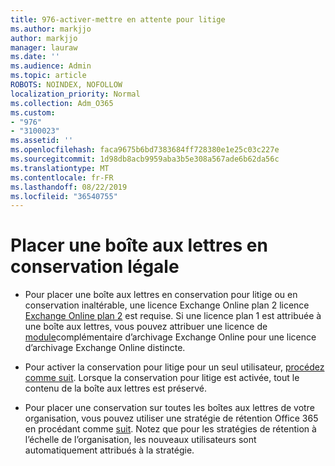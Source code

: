 ```yaml
---
title: 976-activer-mettre en attente pour litige
ms.author: markjjo
author: markjjo
manager: lauraw
ms.date: ''
ms.audience: Admin
ms.topic: article
ROBOTS: NOINDEX, NOFOLLOW
localization_priority: Normal
ms.collection: Adm_O365
ms.custom:
- "976"
- "3100023"
ms.assetid: ''
ms.openlocfilehash: faca9675b6bd7383684ff728380e1e25c03c227e
ms.sourcegitcommit: 1d98db8acb9959aba3b5e308a567ade6b62da56c
ms.translationtype: MT
ms.contentlocale: fr-FR
ms.lasthandoff: 08/22/2019
ms.locfileid: "36540755"
---
```

# <a name="place-a-mailbox-on-legal-hold"></a>Placer une boîte aux lettres en conservation légale

- Pour placer une boîte aux lettres en conservation pour litige ou en conservation inaltérable, une licence Exchange Online plan 2 licence [Exchange Online plan 2](https://docs.microsoft.com/office365/servicedescriptions/office-365-platform-service-description/office-365-plan-options) est requise. Si une licence plan 1 est attribuée à une boîte aux lettres, vous pouvez attribuer une licence de [module](https://docs.microsoft.com/office365/servicedescriptions/exchange-online-archiving-service-description)complémentaire d’archivage Exchange Online pour une licence d’archivage Exchange Online distincte.

- Pour activer la conservation pour litige pour un seul utilisateur, [procédez comme suit](https://docs.microsoft.com/office365/SecurityCompliance/place-a-mailbox-on-litigation-hold). Lorsque la conservation pour litige est activée, tout le contenu de la boîte aux lettres est préservé.

- Pour placer une conservation sur toutes les boîtes aux lettres de votre organisation, vous pouvez utiliser une stratégie de rétention Office 365 en procédant comme [suit](https://docs.microsoft.com/office365/securitycompliance/create-a-litigation-hold). Notez que pour les stratégies de rétention à l’échelle de l’organisation, les nouveaux utilisateurs sont automatiquement attribués à la stratégie.
